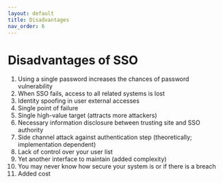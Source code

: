 ```yaml
---
layout: default
title: Disadvantages
nav_order: 6
---
```


Disadvantages of SSO
===

1. Using a single password increases the chances of password vulnerability
2. When SSO fails, access to all related systems is lost
3. Identity spoofing in user external accesses
4. Single point of failure
5. Single high-value target (attracts more attackers)
6. Necessary information disclosure between trusting site and SSO authority
7. Side channel attack against authentication step (theoretically; implementation dependent)
8. Lack of control over your user list
9. Yet another interface to maintain (added complexity)
10. You may never know how secure your system is or if there is a breach
11. Added cost
